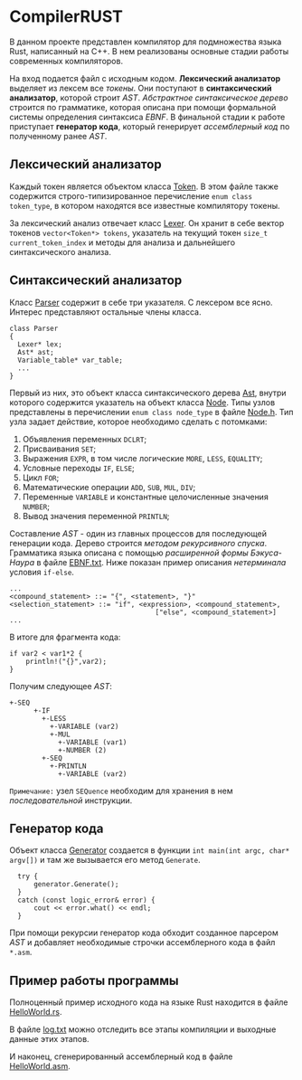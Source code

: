 # CompilerRUST
В данном проекте представлен компилятор для подмножества языка Rust, написанный на C++.
В нем реализованы основные стадии работы современных компиляторов. 

На вход подается файл с исходным кодом. **Лексический анализатор** выделяет из лексем все *токены*. 
Они поступают в **синтаксический анализатор**, которой строит *AST*. *Абстрактное синтаксическое дерево* строится по грамматике, которая описана при помощи формальной 
системы определения синтаксиса *EBNF*. В финальной стадии к работе приступает **генератор кода**, который генерирует *ассемблерный код* по полученному ранее *AST*.

## Лексический анализатор
Каждый токен является объектом класса [Token](https://github.com/fedyarov/CompilerRUST/blob/master/Token.h "Token.h"). В этом файле также содержится 
строго-типизированное перечисление `enum class token_type`, в котором находятся все известные компилятору токены.

За лексический анализ отвечает класс [Lexer](https://github.com/fedyarov/CompilerRUST/blob/master/Lexer.h "Lexer.h"). Он хранит в себе вектор 
токенов `vector<Token*> tokens`, указатель на текущий токен `size_t current_token_index` и методы для анализа и дальнейшего синтаксического анализа. 

## Синтаксический анализатор
Класс [Parser](https://github.com/fedyarov/CompilerRUST/blob/master/Parser.h "Parser.h") содержит в себе три указателя. С лексером все ясно. Интерес представляют
остальные члены класса. 

    class Parser
    {
      Lexer* lex;
      Ast* ast;
      Variable_table* var_table;
      ...
    }

Первый из них, это объект класса синтаксического дерева [Ast](https://github.com/fedyarov/CompilerRUST/blob/master/Ast.h "Ast.h"), внутри которого содержится указатель на объект
класса [Node](https://github.com/fedyarov/CompilerRUST/blob/master/Node.h "Node.h"). Типы узлов представлены в перечислении `enum class node_type` в файле 
[Node.h](https://github.com/fedyarov/CompilerRUST/blob/master/Node.h "Node.h"). Тип узла задает действие, которое необходимо сделать с потомками:
1) Объявления переменных `DCLRT`;
2) Присваивания `SET`;
3) Выражения `EXPR`, в том числе логические `MORE`, `LESS`, `EQUALITY`;
4) Условные переходы `IF`, `ELSE`;
5) Цикл `FOR`;
6) Математические операции `ADD`, `SUB`, `MUL`, `DIV`;
7) Переменные `VARIABLE` и константные целочисленные значения `NUMBER`;
8) Вывод значения переменной `PRINTLN`;

Составление *AST* - один из главных процессов для последующей генерации кода. Дерево строится *методом рекурсивного спуска*. Грамматика языка описана с
помощью *расширенной формы Бэкуса-Наура* в файле [EBNF.txt](https://github.com/fedyarov/CompilerRUST/blob/master/EBNF/EBNF.txt "EBNF.txt"). Ниже показан пример описания 
*нетерминала* условия `if-else`.

    ...
    <compound_statement> ::= "{", <statement>, "}"
    <selection_statement> ::= "if", <expression>, <compound_statement>,
						                ["else", <compound_statement>]
    ...

В итоге для фрагмента кода: 

	if var2 < var1*2 {
		println!("{}",var2);
	}
	
Получим следующее *AST*:

	+-SEQ
          +-IF
            +-LESS
              +-VARIABLE (var2)
              +-MUL
                +-VARIABLE (var1)
                +-NUMBER (2)
            +-SEQ
              +-PRINTLN
                +-VARIABLE (var2)
		
`Примечание:` узел `SEQuence` необходим для хранения в нем *последовательной* инструкции. 
	
## Генератор кода
Объект класса [Generator](https://github.com/fedyarov/CompilerRUST/blob/master/Generator.h "Generator.h") создается в функции `int main(int argc, char* argv[])` и там же 
вызывается его метод `Generate`.

      try {
		  generator.Generate();
	  }
	  catch (const logic_error& error) {
		  cout << error.what() << endl;
	  }
    
При помощи рекурсии генератор кода обходит созданное парсером *AST* и добавляет необходимые строчки ассемблерного кода в файл `*.asm`.

## Пример работы программы
Полноценный пример исходного кода на языке Rust находится в файле [HelloWorld.rs](https://github.com/fedyarov/CompilerRUST/blob/master/Tests/HelloWorld.rs "Исходный код").

В файле [log.txt](https://github.com/fedyarov/CompilerRUST/blob/master/Log/log.txt "log.txt") можно отследить все этапы компиляции и выходные данные этих этапов.

И наконец, сгенерированный ассемблерный код в файле [HelloWorld.asm](https://github.com/fedyarov/CompilerRUST/blob/master/Tests/HelloWorld.asm "Ассемблерный код").

